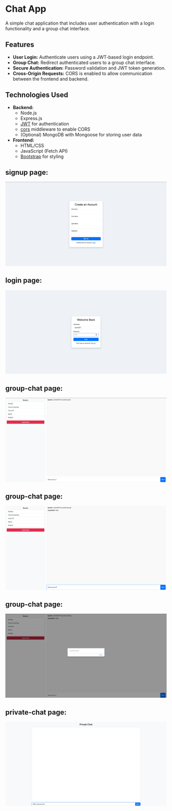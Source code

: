 # Chat App

A simple chat application that includes user authentication with a login functionality and a group chat interface. 

## Features

- **User Login:** Authenticate users using a JWT-based login endpoint.
- **Group Chat:** Redirect authenticated users to a group chat interface.
- **Secure Authentication:** Password validation and JWT token generation.
- **Cross-Origin Requests:** CORS is enabled to allow communication between the frontend and backend.

## Technologies Used

- **Backend:**
  - Node.js
  - Express.js
  - [JWT](https://www.npmjs.com/package/jsonwebtoken) for authentication
  - [cors](https://www.npmjs.com/package/cors) middleware to enable CORS
  - (Optional) MongoDB with Mongoose for storing user data
- **Frontend:**
  - HTML/CSS
  - JavaScript (Fetch API)
  - [Bootstrap](https://getbootstrap.com/) for styling

## signup page:

![Screenshot of signup page](images/signup.png)

## login page:

![Screenshot of login page](images/login.png)

## group-chat page:

![Screenshot of group-chat page](images/groupchat_joined.png)

## group-chat page:

![Screenshot of group-chat page](images/groupchat_messages.png)

## group-chat page:

![Screenshot of group-chat page](images/groupchat_left.png)

## private-chat page:

![Screenshot of private-chat page](images/private_message.png)
